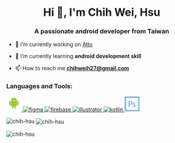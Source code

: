 <h1 align="center">Hi 👋, I'm Chih Wei, Hsu</h1>
<h3 align="center">A passionate android developer from Taiwan</h3>

- 🔭 I’m currently working on [Atto](https://github.com/Chih-Hsu/Atto)

- 🌱 I’m currently learning **android development skill**

- 📫 How to reach me **chihweih27@gmail.com**

<p align="left">
</p>

<h3 align="left">Languages and Tools:</h3>
<p align="left"> <a href="https://developer.android.com" target="_blank" rel="noreferrer"> <img src="https://raw.githubusercontent.com/devicons/devicon/master/icons/android/android-original-wordmark.svg" alt="android" width="40" height="40"/> </a> <a href="https://www.figma.com/" target="_blank" rel="noreferrer"> <img src="https://www.vectorlogo.zone/logos/figma/figma-icon.svg" alt="figma" width="40" height="40"/> </a> <a href="https://firebase.google.com/" target="_blank" rel="noreferrer"> <img src="https://www.vectorlogo.zone/logos/firebase/firebase-icon.svg" alt="firebase" width="40" height="40"/> </a> <a href="https://www.adobe.com/in/products/illustrator.html" target="_blank" rel="noreferrer"> <img src="https://www.vectorlogo.zone/logos/adobe_illustrator/adobe_illustrator-icon.svg" alt="illustrator" width="40" height="40"/> </a> <a href="https://kotlinlang.org" target="_blank" rel="noreferrer"> <img src="https://www.vectorlogo.zone/logos/kotlinlang/kotlinlang-icon.svg" alt="kotlin" width="40" height="40"/> </a> <a href="https://www.photoshop.com/en" target="_blank" rel="noreferrer"> <img src="https://raw.githubusercontent.com/devicons/devicon/master/icons/photoshop/photoshop-line.svg" alt="photoshop" width="40" height="40"/> </a> </p>

<p><img align="left" src="https://github-readme-stats.vercel.app/api/top-langs?username=chih-hsu&show_icons=true&locale=en&layout=compact" alt="chih-hsu" /></p>

<p>&nbsp;<img align="center" src="https://github-readme-stats.vercel.app/api?username=chih-hsu&show_icons=true&locale=en" alt="chih-hsu" /></p>

<p><img align="center" src="https://github-readme-streak-stats.herokuapp.com/?user=chih-hsu&" alt="chih-hsu" /></p>
